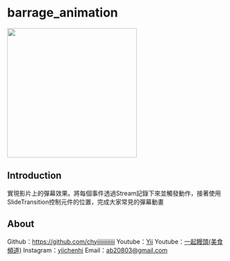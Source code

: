 # barrage_animation

<img src="demo/app.gif" width="300" />

## Introduction

實現影片上的彈幕效果。將每個事件透過Stream記錄下來並觸發動作，接著使用SlideTransition控制元件的位置，完成大家常見的彈幕動畫

## About

Github：<https://github.com/chyiiiiiiiiiiii>
Youtube：[Yii](https://www.youtube.com/user/a22601807/videos)
Youtube：[一起饅頭(美食頻道)](https://www.youtube.com/channel/UC8-CcCmlIhIGcs9pdxx_BSw/videos])
Instagram：[yiichenhi](https://www.instagram.com/yiichenhi/)
Email：ab20803@gmail.com
